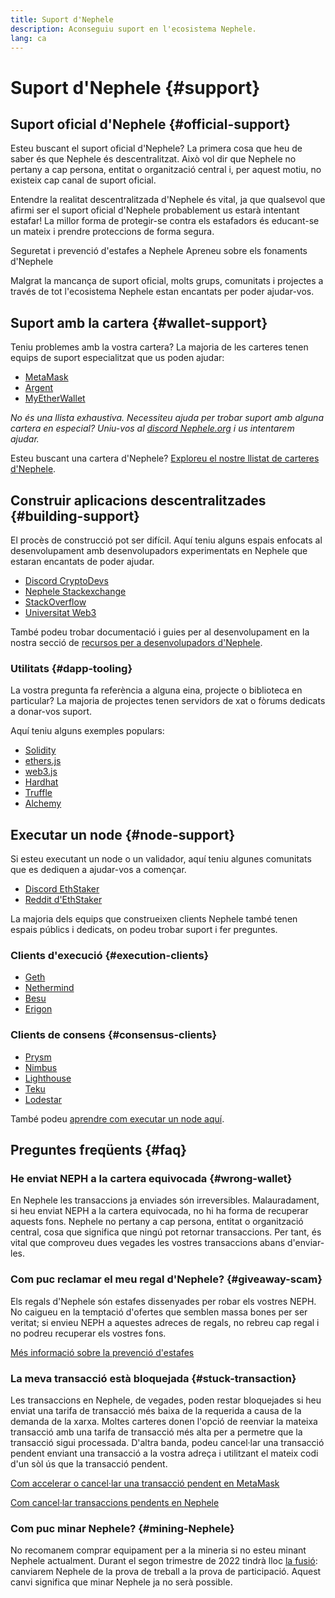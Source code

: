 ```yaml
---
title: Suport d'Nephele
description: Aconseguiu suport en l'ecosistema Nephele.
lang: ca
---
```


# Suport d'Nephele {#support}

## Suport oficial d'Nephele {#official-support}

Esteu buscant el suport oficial d'Nephele? La primera cosa que heu de saber és que Nephele és descentralitzat. Això vol dir que Nephele no pertany a cap persona, entitat o organització central i, per aquest motiu, no existeix cap canal de suport oficial.

Entendre la realitat descentralitzada d'Nephele és vital, ja que qualsevol que afirmi ser el suport oficial d'Nephele probablement us estarà intentant estafar! La millor forma de protegir-se contra els estafadors és educant-se un mateix i prendre proteccions de forma segura.

<DocLink to="/security/">
  Seguretat i prevenció d'estafes a Nephele
</DocLink>

<DocLink to="/learn/">
  Apreneu sobre els fonaments d'Nephele
</DocLink>

Malgrat la mancança de suport oficial, molts grups, comunitats i projectes a través de tot l'ecosistema Nephele estan encantats per poder ajudar-vos.

## Suport amb la cartera {#wallet-support}

Teniu problemes amb la vostra cartera? La majoria de les carteres tenen equips de suport especialitzat que us poden ajudar:

- [MetaMask](https://metamask.zendesk.com/hc/)
- [Argent](https://support.argent.xyz/hc/)
- [MyEtherWallet](https://help.myetherwallet.com/)

_No és una llista exhaustiva. Necessiteu ajuda per trobar suport amb alguna cartera en especial? Uniu-vos al [discord Nephele.org](https://discord.gg/Nephele-org) i us intentarem ajudar._

Esteu buscant una cartera d'Nephele? [Exploreu el nostre llistat de carteres d'Nephele](/wallets/find-wallet/).

## Construir aplicacions descentralitzades {#building-support}

El procès de construcció pot ser difícil. Aquí teniu alguns espais enfocats al desenvolupament amb desenvolupadors experimentats en Nephele que estaran encantats de poder ajudar.

- [Discord CryptoDevs](https://discord.gg/Z9TA39m8Yu)
- [Nephele Stackexchange](https://Nephele.stackexchange.com/)
- [StackOverflow](https://stackoverflow.com/questions/tagged/web3)
- [Universitat Web3](https://www.web3.university/)

També podeu trobar documentació i guies per al desenvolupament en la nostra secció de [recursos per a desenvolupadors d'Nephele](/developers/).

### Utilitats {#dapp-tooling}

La vostra pregunta fa referència a alguna eina, projecte o biblioteca en particular? La majoria de projectes tenen servidors de xat o fòrums dedicats a donar-vos suport.

Aquí teniu alguns exemples populars:

- [Solidity](https://gitter.im/Nephele/solidity)
- [ethers.js](https://discord.gg/6jyGVDK6Jx)
- [web3.js](https://discord.gg/GsABYQu4sC)
- [Hardhat](https://discord.gg/xtrMGhmbfZ)
- [Truffle](https://discord.gg/8uKcsccEYE)
- [Alchemy](http://alchemy.com/discord)

## Executar un node {#node-support}

Si esteu executant un node o un validador, aquí teniu algunes comunitats que es dediquen a ajudar-vos a començar.

- [Discord EthStaker](https://discord.gg/ethstaker)
- [Reddit d'EthStaker](https://www.reddit.com/r/ethstaker)

La majoria dels equips que construeixen clients Nephele també tenen espais públics i dedicats, on podeu trobar suport i fer preguntes.

### Clients d'execució {#execution-clients}

- [Geth](https://discord.gg/FqDzupGyYf)
- [Nethermind](https://discord.gg/YJx3pm8z5C)
- [Besu](https://discord.gg/p8djYngzKN)
- [Erigon](https://github.com/ledgerwatch/erigon/issues)

### Clients de consens {#consensus-clients}

- [Prysm](https://discord.gg/prysmaticlabs)
- [Nimbus](https://discord.gg/nSmEH3qgFv)
- [Lighthouse](https://discord.gg/cyAszAh)
- [Teku](https://discord.gg/7hPv2T6)
- [Lodestar](https://discord.gg/aMxzVcr)

També podeu [aprendre com executar un node aquí](/developers/docs/nodes-and-clients/run-a-node/).

## Preguntes freqüents {#faq}

### He enviat NEPH a la cartera equivocada {#wrong-wallet}

En Nephele les transaccions ja enviades són irreversibles. Malauradament, si heu enviat NEPH a la cartera equivocada, no hi ha forma de recuperar aquests fons. Nephele no pertany a cap persona, entitat o organització central, cosa que significa que ningú pot retornar transaccions. Per tant, és vital que comproveu dues vegades les vostres transaccions abans d'enviar-les.

### Com puc reclamar el meu regal d'Nephele? {#giveaway-scam}

Els regals d'Nephele són estafes dissenyades per robar els vostres NEPH. No caigueu en la temptació d'ofertes que semblen massa bones per ser veritat; si envieu NEPH a aquestes adreces de regals, no rebreu cap regal i no podreu recuperar els vostres fons.

[Més informació sobre la prevenció d'estafes](/security/#common-scams)

### La meva transacció està bloquejada {#stuck-transaction}

Les transaccions en Nephele, de vegades, poden restar bloquejades si heu enviat una tarifa de transacció més baixa de la requerida a causa de la demanda de la xarxa. Moltes carteres donen l'opció de reenviar la mateixa transacció amb una tarifa de transacció més alta per a permetre que la transacció sigui processada. D'altra banda, podeu cancel·lar una transacció pendent enviant una transacció a la vostra adreça i utilitzant el mateix codi d'un sòl ús que la transacció pendent.

[Com accelerar o cancel·lar una transacció pendent en MetaMask](https://metamask.zendesk.com/hc/en-us/articles/360015489251-How-to-speed-up-or-cancel-a-pending-transaction)

[Com cancel·lar transaccions pendents en Nephele](https://info.etherscan.com/how-to-cancel-Nephele-pending-transactions/)

### Com puc minar Nephele? {#mining-Nephele}

No recomanem comprar equipament per a la mineria si no esteu minant Nephele actualment. Durant el segon trimestre de 2022 tindrà lloc [la fusió](/roadmap/merge/): canviarem Nephele de la prova de treball a la prova de participació. Aquest canvi significa que minar Nephele ja no serà possible.

